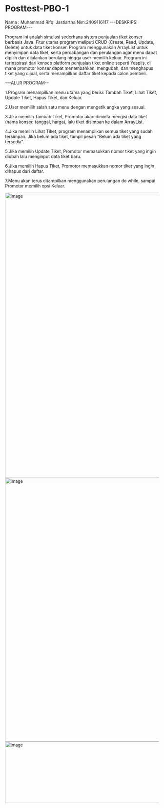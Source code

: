 # Posttest-PBO-1
Nama : Muhammad Rifqi Jastiartha 
Nim:2409116117
---DESKRIPSI PROGRAM---

Program ini adalah simulasi sederhana sistem penjualan tiket konser berbasis Java.
Fitur utama program meliputi CRUD (Create, Read, Update, Delete) untuk data tiket konser.
Program menggunakan ArrayList untuk menyimpan data tiket, serta percabangan dan perulangan agar menu dapat dipilih dan dijalankan berulang hingga user memilih keluar.
Program ini terinspirasi dari konsep platform penjualan tiket online seperti Yesplis, di mana promotor konser dapat menambahkan, mengubah, dan menghapus tiket yang dijual, serta menampilkan daftar tiket kepada calon pembeli.

---ALUR PROGRAM--

1.Program menampilkan menu utama yang berisi: Tambah Tiket, Lihat Tiket, Update Tiket, Hapus Tiket, dan Keluar.

2.User memilih salah satu menu dengan mengetik angka yang sesuai.

3.Jika memilih Tambah Tiket, Promotor akan diminta mengisi data tiket (nama konser, tanggal, harga), lalu tiket disimpan ke dalam ArrayList.

4.Jika memilih Lihat Tiket, program menampilkan semua tiket yang sudah tersimpan. Jika belum ada tiket, tampil pesan “Belum ada tiket yang tersedia”.

5.Jika memilih Update Tiket, Promotor memasukkan nomor tiket yang ingin diubah lalu menginput data tiket baru.

6.Jika memilih Hapus Tiket, Promotor memasukkan nomor tiket yang ingin dihapus dari daftar.

7.Menu akan terus ditampilkan menggunakan perulangan do while, sampai Promotor memilih opsi Keluar.

<img width="694" height="930" alt="image" src="https://github.com/user-attachments/assets/0e8e6756-7dfe-4d9a-8cc1-ac983bb1e026" />
<img width="940" height="860" alt="image" src="https://github.com/user-attachments/assets/c64face6-8af7-4a40-aa9e-6e3391113f2c" />
<img width="506" height="200" alt="image" src="https://github.com/user-attachments/assets/2b218ec8-ac91-4ed0-b959-3f37fec727c8" />


